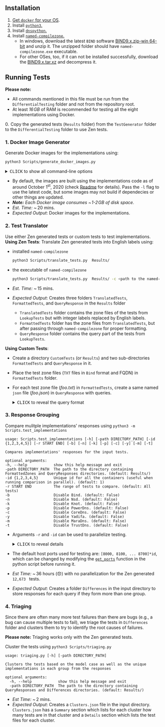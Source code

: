 ## Installation  

1. [Get `docker` for your OS](https://docs.docker.com/install).
2. Install [`python3`.](https://www.python.org/downloads/)
3. Install [`dnspython`.](https://pypi.org/project/dnspython/)
4. Install [`named-compilezone`.](https://command-not-found.com/named-compilezone)
    - In windows, download the latest `BIND` software [BIND9.x.zip-win 64-bit](https://www.isc.org/download/) and unzip it. The unzipped folder should have `named-compilezone.exe` executable. 
    - For other OSes, too, if it can not be installed successfully, download the [BIND9.x.tar.xz](https://www.isc.org/download/) and decompress it. 

## Running Tests

**Please note:**
- All commands mentioned in this file must be run from the `DifferentialTesting` folder and not from the repository root.
- At least _16&hairsp;GB_ of RAM is recommended for testing all the eight implementations using Docker.

0.&hairsp;&nbsp;Copy the generated tests (`Results` folder) from the `TestGenerator` folder to the `DifferentialTesting` folder to use Zen tests.

### 1. Docker Image Generator
Generate Docker images for the implementations using:

```bash
python3 Scripts/generate_docker_images.py 
```
<details>
<summary><kbd>CLICK</kbd> to show all command-line options</summary>

```
usage: generate_docker_images.py [-h] [-l] [-b] [-n] [-k] [-p] [-c] [-y] [-m] [-t]

optional arguments:
-h, --help    show this help message and exit
-l, --latest  Build the images using latest code. (default: False)
-b            Disable Bind. (default: False)
-n            Disable Nsd. (default: False)
-k            Disable Knot. (default: False)
-p            Disable PowerDns. (default: False)
-c            Disable CoreDns. (default: False)
-y            Disable Yadifa. (default: False)
-m            Disable MaraDns. (default: False)
-t            Disable TrustDns. (default: False)
```
</details>

- By default, the images are built using the implementations code as of around October 1<sup>st</sup>, 2020 (check [Readme](Implementations/README.md) for details). Pass the `-l` flag to use the latest code, but some images may not build if dependecies or other things are updated.
- _**Note:** Each Docker image consumes  ~&hairsp;1-2&hairsp;GB of disk space._
- _Est. Time:_ ~&thinsp;20 mins.
- _Expected Output_: Docker images for the implementations.

### 2. Test Translator
Use either Zen generated tests or custom tests to test implementations.<br>
**Using Zen Tests**: Translate Zen generated tests into English labels using:
-   installed `named-compilezone` 

    ```bash
    python3 Scripts/translate_tests.py  Results/
    ```
-   the executable of `named-compilezone`

    ```bash
    python3 Scripts/translate_tests.py  Results/ -c <path to the named-compilezone executable>
    ```
-   _Est. Time:_ ~&thinsp;15 mins.
-   _Expected Output_: Creates three folders `TranslatedTests`, `FormattedTests`, and `QueryResponse` in the `Results` folder
    - `TranslatedTests` folder contains the zone files of the tests from `LookupTests` but with integer labels replaced by English labels.
    - `FormattedTests` folder has the zone files from `TranslatedTests`, but after passing through `named-compilezone` for proper formatting.
    - `QueryResponse` folder contains the query part of the tests from `LookupTests`. 

**Using Custom Tests**:
- Create a directory `CustomTests` (or `Results`) and two sub-directories `FormattedTests` and `QueryResponse` in it.
- Place the test zone files (`TXT` files in `Bind` format and FQDN) in `FormattedTests` folder.
- For each test zone file (_foo.txt_) in `FormattedTests`, create a same named `json` file (_foo.json_) in `QueryResponse` with queries.

    <details>
    <summary><kbd>CLICK</kbd> to reveal the query format</summary>
            
    ```json5
    {
        "Queries": [
            {
                "Name": "campus.edu.",
                "Type": "SOA"
            },
            {
                "Name": "host1.campus.edu.",
                "Type": "A"
            }
        ]          
    }
    ```
    
    </details>

### 3. Response Grouping
Compare mulitple implementations' responses using `python3 -m Scripts.test_implementations`
```
usage: Scripts.test_implementations [-h] [-path DIRECTORY_PATH] [-id {1,2,3,4,5}] [-r START END] [-b] [-n] [-k] [-p] [-c] [-y] [-m] [-t]

Compares implementations' responses for the input tests.

optional arguments:
-h, --help            show this help message and exit
-path DIRECTORY_PATH  The path to the directory containing FormattedZones and QueryResponses directories. (default: Results/)
-id {1,2,3,4,5}       Unique id for all the containers (useful when running comparison in parallel). (default: 1)
-r START END          The range of tests to compare. (default: All tests)
-b                    Disable Bind. (default: False)
-n                    Disable Nsd. (default: False)
-k                    Disable Knot. (default: False)
-p                    Disable PowerDns. (default: False)
-c                    Disable CoreDns. (default: False)
-y                    Disable Yadifa. (default: False)
-m                    Disable MaraDns. (default: False)
-t                    Disable TrustDns. (default: False)
```
- Arguments `-r` and `-id` can be used to parallelize testing. 
    <details>

    <summary><kbd>CLICK</kbd> to reveal details</summary>

    - **Please note:** Parallelize with caution as each run can deal with eight containers. Do not parallelize if the RAM is less than _64&hairsp;GB_ when testing all eight implementations.
    - If there are `12,700` tests, then they can be split three-way as:
        ```
        python3 Scripts/test_implementations.py -id 1 -r 0    4000
        python3 Scripts/test_implementations.py -id 2 -r 4000 8000
        python3 Scripts/test_implementations.py -id 3 -r 8000 13000
        ```
    </details>
- The default host ports used for testing are: `[8000, 8100, ... 8700]*id`, which can be changed by modifying the [`get_ports`](Scripts/test_implementations.py#L28) function in the python script before running it.
- _Est Time:_ ~&thinsp;36 hours (&#x1F61E;) with no parallelization for the Zen generated `12,673 ` tests.
-  _Expected Output_: Creates a folder `Differences` in the input directory to store responses for each query if they form more than one group.

### 4. Triaging
Since there are often many more test failures than there
are bugs (e.g., a bug can cause multiple tests to fail), we triage
the tests in `Differences` folder and clusters them to try to identify the root causes of failures.

**Please note:** Triaging works only with the Zen generated tests.

Cluster the tests using `python3 Scripts/triaging.py`
```
usage: triaging.py [-h] [-path DIRECTORY_PATH]

Clusters the tests based on the model case as well as the unique implementations in each group from the responses

optional arguments:
  -h, --help            show this help message and exit
  -path DIRECTORY_PATH  The path to the directory containing QueryResponses and Differences directories. (default: Results/)
```
- _Est Time:_ ~&thinsp;2 mins.
- _Expected Output_: Creates a `Clusters.json` file in the input directory. `Clusters.json` has a `Summary` section which lists for each cluster how many tests are in that cluster and a `Details` section which lists the test files for each cluster.
